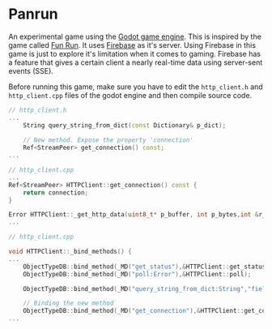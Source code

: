 # Panrun

An experimental game using the [Godot game engine](https://github.com/godotengine/godot).
This is inspired by the game called [Fun Run](https://itunes.apple.com/ph/app/fun-run-multiplayer-race/id547201991?mt=8).
It uses [Firebase](https://www.firebase.com/) as it's server. Using Firebase in this game is just to explore it's limitation
when it comes to gaming. Firebase has a feature that gives a certain client a nearly real-time data using server-sent events (SSE).

Before running this game, make sure you have to edit the `http_client.h` and `http_client.cpp` files of the godot engine
and then compile source code.

```cpp
// http_client.h
...
    String query_string_from_dict(const Dictionary& p_dict);
    
    // New method. Expose the property 'connection'
    Ref<StreamPeer> get_connection() const;
...
```
```cpp
// http_client.cpp
...
Ref<StreamPeer> HTTPClient::get_connection() const {
    return connection;
}

Error HTTPClient::_get_http_data(uint8_t* p_buffer, int p_bytes,int &r_received) {
...
```
```cpp
// http_client.cpp

void HTTPClient::_bind_methods() {
...
    ObjectTypeDB::bind_method(_MD("get_status"),&HTTPClient::get_status);
    ObjectTypeDB::bind_method(_MD("poll:Error"),&HTTPClient::poll);

    ObjectTypeDB::bind_method(_MD("query_string_from_dict:String","fields"),&HTTPClient::query_string_from_dict);

    // Binding the new method
    ObjectTypeDB::bind_method(_MD("get_connection"),&HTTPClient::get_connection);
...
```

